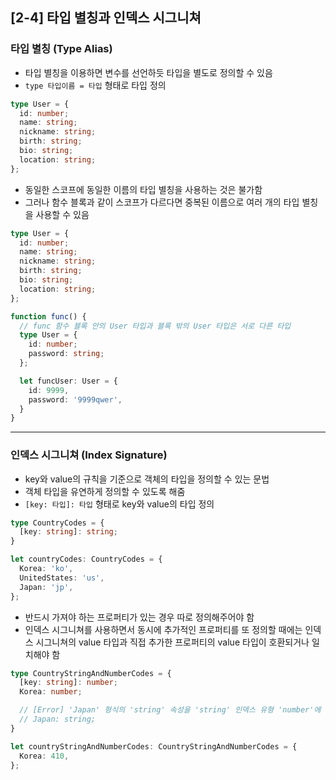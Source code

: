 ## [2-4] 타입 별칭과 인덱스 시그니쳐

### 타입 별칭 (Type Alias)
- 타입 별칭을 이용하면 변수를 선언하듯 타입을 별도로 정의할 수 있음
- `type 타입이름 = 타입` 형태로 타입 정의

```typescript
type User = {
  id: number;
  name: string;
  nickname: string;
  birth: string;
  bio: string;
  location: string;
};
```

- 동일한 스코프에 동일한 이름의 타입 별칭을 사용하는 것은 불가함
- 그러나 함수 블록과 같이 스코프가 다르다면 중복된 이름으로 여러 개의 타입 별칭을 사용할 수 있음

```typescript
type User = {
  id: number;
  name: string;
  nickname: string;
  birth: string;
  bio: string;
  location: string;
};

function func() {
  // func 함수 블록 안의 User 타입과 블록 밖의 User 타입은 서로 다른 타입
  type User = {
    id: number;
    password: string;
  };

  let funcUser: User = {
    id: 9999,
    password: '9999qwer',
  }
}
```

---

### 인덱스 시그니쳐 (Index Signature)
- key와 value의 규칙을 기준으로 객체의 타입을 정의할 수 있는 문법
- 객체 타입을 유연하게 정의할 수 있도록 해줌
- `[key: 타입]: 타입` 형태로 key와 value의 타입 정의

```typescript
type CountryCodes = {
  [key: string]: string;
}

let countryCodes: CountryCodes = {
  Korea: 'ko',
  UnitedStates: 'us',
  Japan: 'jp',
};
```

- 반드시 가져야 하는 프로퍼티가 있는 경우 따로 정의해주어야 함
- 인덱스 시그니쳐를 사용하면서 동시에 추가적인 프로퍼티를 또 정의할 때에는 인덱스 시그니쳐의 value 타입과 직접 추가한 프로퍼티의 value 타입이 호환되거나 일치해야 함

```typescript
type CountryStringAndNumberCodes = {
  [key: string]: number;
  Korea: number;

  // [Error] 'Japan' 형식의 'string' 속성을 'string' 인덱스 유형 'number'에 할당할 수 없습니다.
  // Japan: string;
}

let countryStringAndNumberCodes: CountryStringAndNumberCodes = {
  Korea: 410,
};
```